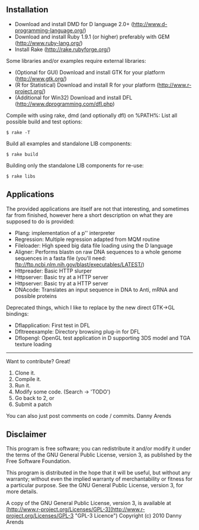Installation
------------
- Download and install DMD for D language 2.0+ (http://www.d-programming-language.org/)
- Download and install Ruby 1.9.1 (or higher) preferably with GEM (http://www.ruby-lang.org/)
- Install Rake (http://rake.rubyforge.org/)

Some libraries and/or examples require external libraries:

- (Optional for GUI) Download and install GTK for your platform (http://www.gtk.org/)
- (R for Statistical) Download and install R for your platform (http://www.r-project.org/)
- (Additional for Win32) Download and install DFL (http://www.dprogramming.com/dfl.php)

Compile with using rake, dmd (and optionally dfl) on %PATH%:
List all possible build and test options:

    $ rake -T

Build all examples and standalone LIB components:

    $ rake build

Building only the standalone LIB components for re-use:

    $ rake libs

Applications
------------
The provided applications are itself are not that interesting, and sometimes far from finished, 
however here a short description on what they are supposed to do is provided:

- Plang: implementation of a p'' interpreter
- Regression: Multiple regression adapted from MQM routine
- Fileloader: High speed big data file loading using the D language
- Aligner: Performs blastn on raw DNA sequences to a whole genome sequences in a fasta file (you'll need: ftp://ftp.ncbi.nlm.nih.gov/blast/executables/LATEST/)
- Httpreader: Basic HTTP slurper
- Httpserver: Basic try at a HTTP server
- Httpserver: Basic try at a HTTP server
- DNAcode: Translates an input sequence in DNA to Anti, mRNA and possible proteins


Deprecated things, which I like to replace by the new direct GTK->GL bindings:

- Dflapplication: First test in DFL
- Dfltreeexample: Directory browsing plug-in for DFL
- Dflopengl: OpenGL test application in D supporting 3DS model and TGA texture loading

------------

Want to contribute? Great!

1. Clone it.
2. Compile it.
3. Run it.
4. Modify some code. (Search -> 'TODO')
5. Go back to 2, or
6. Submit a patch

You can also just post comments on code / commits.
Danny Arends

Disclaimer
----------
This program is free software; you can redistribute it and/or
modify it under the terms of the GNU General Public License,
version 3, as published by the Free Software Foundation.

This program is distributed in the hope that it will be useful,
but without any warranty; without even the implied warranty of
merchantability or fitness for a particular purpose.  See the GNU
General Public License, version 3, for more details.

A copy of the GNU General Public License, version 3, is available
at [http://www.r-project.org/Licenses/GPL-3](http://www.r-project.org/Licenses/GPL-3 "GPL-3 Licence")
Copyright (c) 2010 Danny Arends
